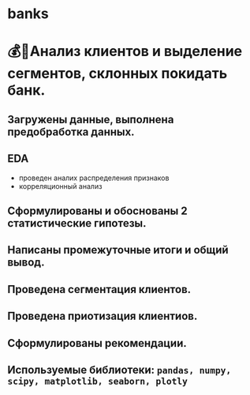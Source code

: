 # banks
# :moneybag::bank:Анализ клиентов и выделение сегментов, склонных покидать банк.
## Загружены данные, выполнена предобработка данных.
## EDA
- проведен аналих распределения признаков
- корреляционный анализ
## Сформулированы и обоснованы 2 статистические гипотезы.
## Написаны промежуточные итоги и общий вывод.
## Проведена сегментация клиентов.
## Проведена приотизация клиентиов.
## Сформулированы рекомендации.
## Используемые библиотеки: `pandas, numpy, scipy, matplotlib, seaborn, plotly`
